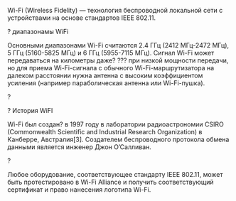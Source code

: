 Wi-Fi (Wireless Fidelity) — технология беспроводной локальной сети с устройствами на основе стандартов IEEE 802.11.

? диапазонамы WiFi

Основными диапазонами Wi-Fi считаются 2.4 ГГц (2412 МГц-2472 МГц), 5 ГГц (5160-5825 МГц) и 6 ГГц (5955-7115 МГц). Сигнал
Wi-Fi может передаваться на километры даже? ??? при низкой мощности передачи, но для приема Wi-Fi-сигнала с обычного
Wi-Fi-маршрутизатора на далеком расстоянии нужна антенна с высоким коэффициентом усиления (например параболическая
антенна или Wi-Fi-пушка).

?

? История WiFI

Wi-Fi был создан? в 1997 году в лаборатории радиоастрономии CSIRO (Commonwealth Scientific and Industrial Research
Organization) в Канберре, Австралия[3]. Создателем беспроводного протокола обмена данными является инженер Джон
О’Салливан.

?

Любое оборудование, соответствующее стандарту IEEE 802.11, может быть протестировано в Wi-Fi Alliance и получить
соответствующий сертификат и право нанесения логотипа Wi-Fi.
